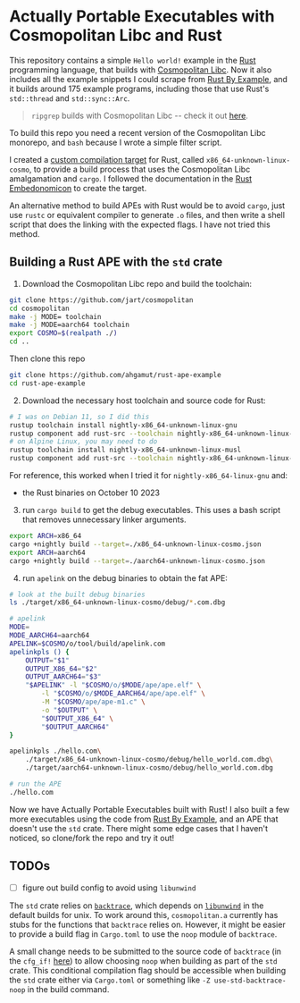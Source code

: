 # Actually Portable Executables with Cosmopolitan Libc and Rust

This repository contains a simple `Hello world!` example in the [Rust][rust]
programming language, that builds with [Cosmopolitan Libc][cosmo]. Now it also
includes all the example snippets I could scrape from [Rust By Example][rbe],
and it builds around 175 example programs, including those that use Rust's
`std::thread` and `std::sync::Arc`.

> `ripgrep` builds with Cosmopolitan Libc -- check it out
> [here](https://github.com/ahgamut/ripgrep/tree/cosmopolitan).


To build this repo you need a recent version of the Cosmopolitan Libc monorepo,
and `bash` because I wrote a simple filter script.

I created a [custom compilation target][custom-target] for Rust, called
`x86_64-unknown-linux-cosmo`, to provide a build process that uses the
Cosmopolitan Libc amalgamation and `cargo`. I followed the documentation in the
[Rust Embedonomicon][custom-embed] to create the target.

An alternative method to build APEs with Rust would be to avoid `cargo`, just
use `rustc` or equivalent compiler to generate `.o` files, and then write a
shell script that does the linking with the expected flags. I have not tried
this method.

## Building a Rust APE with the `std` crate

1. Download the Cosmopolitan Libc repo and build the toolchain:

```bash
git clone https://github.com/jart/cosmopolitan
cd cosmopolitan
make -j MODE= toolchain
make -j MODE=aarch64 toolchain
export COSMO=$(realpath ./)
cd ..
```

Then clone this repo

```bash
git clone https://github.com/ahgamut/rust-ape-example
cd rust-ape-example
```

2. Download the necessary host toolchain and source code for Rust:

```bash
# I was on Debian 11, so I did this
rustup toolchain install nightly-x86_64-unknown-linux-gnu
rustup component add rust-src --toolchain nightly-x86_64-unknown-linux-gnu
# on Alpine Linux, you may need to do
rustup toolchain install nightly-x86_64-unknown-linux-musl
rustup component add rust-src --toolchain nightly-x86_64-unknown-linux-musl
```

For reference, this worked when I tried it for `nightly-x86_64-linux-gnu` and:

* the Rust binaries on October 10 2023

3. run `cargo build` to get the debug executables. This uses a bash script that
   removes unnecessary linker arguments.

```bash
export ARCH=x86_64
cargo +nightly build --target=./x86_64-unknown-linux-cosmo.json
export ARCH=aarch64
cargo +nightly build --target=./aarch64-unknown-linux-cosmo.json
```


4. run `apelink` on the debug binaries to obtain the fat APE:

```bash
# look at the built debug binaries
ls ./target/x86_64-unknown-linux-cosmo/debug/*.com.dbg

# apelink
MODE=
MODE_AARCH64=aarch64
APELINK=$COSMO/o/tool/build/apelink.com
apelinkpls () {
    OUTPUT="$1"
    OUTPUT_X86_64="$2"
    OUTPUT_AARCH64="$3"
    "$APELINK" -l "$COSMO/o/$MODE/ape/ape.elf" \
        -l "$COSMO/o/$MODE_AARCH64/ape/ape.elf" \
        -M "$COSMO/ape/ape-m1.c" \
        -o "$OUTPUT" \
        "$OUTPUT_X86_64" \
        "$OUTPUT_AARCH64"
}

apelinkpls ./hello.com\
    ./target/x86_64-unknown-linux-cosmo/debug/hello_world.com.dbg\
    ./target/aarch64-unknown-linux-cosmo/debug/hello_world.com.dbg

# run the APE
./hello.com
```

Now we have Actually Portable Executables built with Rust! I also built a few
more executables using the code from [Rust By Example][rbe], and an APE that
doesn't use the `std` crate. There might some edge cases that I haven't noticed,
so clone/fork the repo and try it out!

## TODOs

- [ ] figure out build config to avoid using `libunwind`

The `std` crate relies on
[`backtrace`](https://github.com/rust-lang/backtrace-rs), which depends on
[`libunwind`](https://github.com/libunwind/libunwind) in the default builds for
unix. To work around this, `cosmopolitan.a` currently has stubs for the
functions that `backtrace` relies on. However, it might be easier to provide a
build flag in `Cargo.toml` to use the `noop` module of `backtrace`. 

A small change needs to be submitted to the source code of `backtrace` (in the
`cfg_if!`
[here](https://github.com/rust-lang/backtrace-rs/blob/4e5a3f72929f152752d5659e95bb15c8f6b41eff/src/backtrace/mod.rs#L128))
to allow choosing `noop` when building as part of the `std` crate. This
conditional compilation flag should be accessible when building the `std` crate
either via `Cargo.toml` or something like `-Z use-std-backtrace-noop` in the
build command.

[without-std-branch]: https://github.com/ahgamut/rust-ape-example/tree/without-std
[rust]: https://rust-lang.org
[rbe]: https://doc.rust-lang.org/rust-by-example/
[cosmo]: https://github.com/jart/cosmopolitan
[cosmo-nightly]: https://github.com/jart/cosmopolitan/commit/b69f3d2488dbaf9dcc541e699f5b7c09fbf046e0
[amalg-download]: https://justine.lol/cosmopolitan/download.html
[custom-target]: https://doc.rust-lang.org/rustc/targets/custom.html
[custom-embed]: https://docs.rust-embedded.org/embedonomicon/custom-target.html
